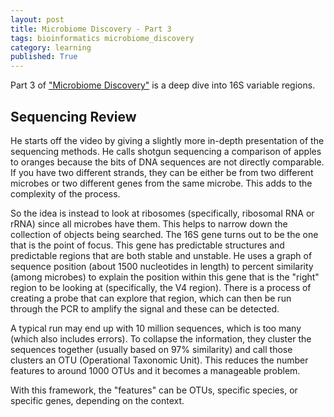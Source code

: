 ```yaml
---
layout: post
title: Microbiome Discovery - Part 3
tags: bioinformatics microbiome_discovery
category: learning
published: True
---
```


Part 3 of ["Microbiome Discovery"](https://www.youtube.com/playlist?list=PLOPiWVjg6aTzsA53N19YqJQeZpSCH9QPc) is a deep dive into 16S variable regions.

## Sequencing Review

He starts off the video by giving a slightly more in-depth presentation of the sequencing methods. He calls shotgun sequencing a comparison of apples to oranges because the bits of DNA sequences are not directly comparable. If you have two different strands, they can be either be from two different microbes or two different genes from the same microbe. This adds to the complexity of the process.

So the idea is instead to look at ribosomes (specifically, ribosomal RNA or rRNA) since all microbes have them. This helps to narrow down the collection of objects being searched. The 16S gene turns out to be the one that is the point of focus. This gene has predictable structures and predictable regions that are both stable and unstable. He uses a graph of sequence position (about 1500 nucleotides in length) to percent similarity (among microbes) to explain the position within this gene that is the "right" region to be looking at (specifically, the V4 region). There is a process of creating a probe that can explore that region, which can then be run through the PCR to amplify the signal and these can be detected.

A typical run may end up with 10 million sequences, which is too many (which also includes errors). To collapse the information, they cluster the sequences together (usually based on 97% similarity) and call those clusters an OTU (Operational Taxonomic Unit). This reduces the number features to around 1000 OTUs and it becomes a manageable problem.

With this framework, the "features" can be OTUs, specific species, or specific genes, depending on the context.
